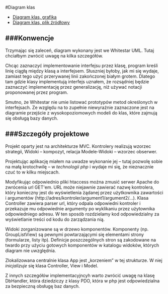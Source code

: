 #Diagram klas

- [Diagram klas, grafika](https://raw.githubusercontent.com/rszczers/Indeks/master/CD/cd.jpg)
- [Diagram klas, plik źródłowy](https://github.com/rszczers/Indeks/raw/master/CD/cd.uml)




###Konwencje
----

Trzymając się zaleceń, diagram wykonany jest we Whitestar UML. 
Tutaj chciałbym zwrócić uwagę na kilka szczegółów. 

Chcąc zaznaczyć implementowanie interfejsu przez klasę, program kreśli linię
ciągłą między klasą a interfejsem. Słuszniej byłoby, jak mi się wydaje, zamiast tego użyć przerywanej linii
zakończonej białym grotem. Dlatego tam gdzie klasy implementują
interfejs uznałem, że rozsądniej będzie zaznaczyć implementację przez
generalizację, niż używać notacji proponowanej przez program.

Smutno, że Whitestar nie umie listować prototypów metod określonych w
interfejsach. Ze względu na to zupełnie niewyraźnie zaznaczone jest na diagramie przejście z wysokopoziomowych modeli do klas,
które zajmują się obsługą bazy danych.


###Szczegóły projektowe
----
Projekt oparty jest na architekturze MVC. Kontrolery realizują wzorzec
strategii, Widoki – kompozyt, relacja Modele-Widoki – wzorzec obserwer.


Projektując aplikację miałem na uwadze wykonanie jej – tutaj pozwolę sobie na małą krotochwilę – w _technologii php_ i wydaje mi się, że nieznacznie czuć to w kilku miejscach.


Modyfikując odpowiednio pliki htaccess można zmusić serwer Apache do zwrócenia 
url GET'em. URL może niejawnie zawierać nazwę kontrolera, który konieczny jest do
wyświetlenia żądanej przez użytkownika zawartości i argumentów (http://adres/kontroler/argument1/argument2/…).
Klasa Controller zawiera parser url, który odpala odpowiedni kontroler i
przekazuje mu odpowiednie argumenty po wyklikaniu przez użytownika odpowiedniego adresu.
W ten sposób rozdzielamy kod odpowiedzialny za wyświetlanie treści od kodu do
zarządzania nią.

Widoki zorganizowane są w drzewo komponentów. Komponenty (np. GroupListView) są
pewnymi powtarzającymi się elementami strony (formularze, listy itp). Definicje
poszczególnych stron są zakodowane na twardo przy użyciu gotowych komponentów w katalogu
widoków, których diagram nie uwzględnia.


Zlokalizowana centralnie klasa App jest „korzeniem” w tej strukturze. W niej
_inicjalizuje_ się klasa Controller, View i Model.


Z innych szczegółów implementacyjncyh warto zwrócić uwagę na klasę DbHandler,
która dziedziczy z klasy PDO, która w php jest odpowiedzialna za bezpieczną 
obsługę baz danych.
